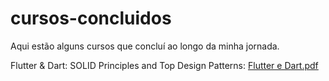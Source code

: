 # cursos-concluidos

Aqui estão alguns cursos que concluí ao longo da minha jornada.


Flutter & Dart: SOLID Principles and Top Design Patterns:
[Flutter e Dart.pdf](https://github.com/user-attachments/files/19615557/Flutter.e.Dart.pdf)
